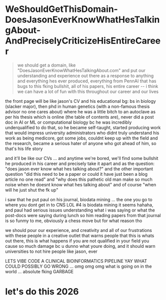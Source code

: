 # WeShouldGetThisDomain-DoesJasonEverKnowWhatHesTalkingAbout-AndPreciselyCriticizeHisEntireCareer

> we should get a domain, like "DoesJasonEverKnowWhatHesTalkingAbout.com" and put our understanding and experience out there as a response to anything and everything hes ever produced, everything from PennAI that has bugs to this fking bullshit, all of his papers, his entire career -- i think we can have a lot of fun with this throughout our career and our lives

the front page will be like jason's CV and his educational bg: bs in biology (slacker major), then phd in human genetics (with a non-famous thesis advisor no one cares about) where he was a little bitch to an autoclave as per his thesis which is online (the table of contents are), never did a post doc in AI or ML or computational biology bc he was incredibly underqualified to do that, so he became self-taught, started producing work that would impress university administrators who didnt truly understand his work as being medicore, got some jobs, couldnt keep up with the field and the research, became a serious hater of anyone who got ahead of him, so that's his life story

and it'll be like our CVs ... and anytime we're bored, we'll find some bullshit he produced in his career and precisely take it apart and as the question: "does jason ever know what hes talking about?" and the other important question "did this need to be a paper or could it have just been a blog article no one read" and "why does this pathetic old man make so much noise when he doesnt know what hes talking about" and of course "when will he just shut the fk up"

i saw that he put paul on his journal, biodata mining ... the one you go to where you dont get in to CNS LOL #4 is biodata mining it seems hahaha, and paul had serious issues understanding what i was saying or what the post-docs were saying during lunch so him reading papers from that journal is so funmy to me, obviously a chess move but for what reason tho

we should pour our experience, and creativity and all of our frustrations with these people in a creative outlet that warns people that this is whats out there, this is what happens if you are not qualified in your field you cause so much damage bc u dunno what youre doing, and it should warn universities to not hire people like jason, ever

LETS VIBE CODE A CLINICAL BIOINFORMATICS PIPELINE YAY WHAT COULD POSSIBLY GO WRONG ... omg omg omg what is going on in the world ... absolute fking GARBAGE

# let's do this 2026
